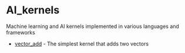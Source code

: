 # AI_kernels

Machine learning and AI kernels implemented in various languages and frameworks

- [vector_add](vector_add) - The simplest kernel that adds two vectors
